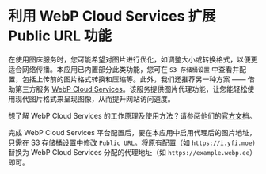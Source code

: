 # 利用 WebP Cloud Services 扩展 Public URL 功能

在使用图床服务时，您可能希望对图片进行优化，如调整大小或转换格式，以便更适合网络传播。本应用已内置部分此类功能，您可在 `S3 存储桶设置` 中查看并配置，包括上传前的图片格式转换和压缩等。此外，我们还推荐另一种方案 —— 借助第三方服务 [WebP Cloud Services](https://webp.se/)。该服务提供图片代理功能，让您能轻松使用现代图片格式来呈现图像，从而提升网站访问速度。

想了解 WebP Cloud Services 的工作原理及使用方法？请参阅他们的[官方文档](https://docs.webp.se/webp-cloud/basic/)。

完成 WebP Cloud Services 平台配置后，要在本应用中启用代理后的图片地址，只需在 S3 存储桶设置中修改 `Public URL`。将原有配置（如 `https://i.yfi.moe`）替换为 WebP Cloud Services 分配的代理地址（如 `https://example.webp.ee`）即可。
